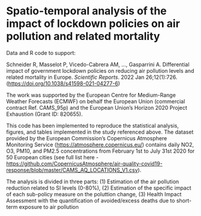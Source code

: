 # Spatio-temporal analysis of the impact of lockdown policies on air pollution and related mortality

Data and R code to support: 

Schneider R, Masselot P, Vicedo-Cabrera AM, ..., Gasparrini A. Differential impact of government lockdown policies on reducing air pollution levels and related mortality in Europe. *Scientific Reports*. 2022 Jan 26;12(1):726. (https://doi.org/10.1038/s41598-021-04277-6)

The work was supported by the European Centre for Medium-Range Weather Forecasts (ECMWF) on behalf the European Union (commercial contract Ref. CAMS_95p) and the European Union’s Horizon 2020 Project Exhaustion (Grant ID: 820655).

This code has been implemented to reproduce the statistical analysis, figures, and tables implemented in the study referenced above. The dataset provided by the European Commission’s Copernicus Atmosphere Monitoring Service (https://atmosphere.copernicus.eu/) contains daily NO2, O3, PM10, and PM2.5 concentrations from February 1st to July 31st 2020 for 50 European cities (see full list here - https://github.com/CopernicusAtmosphere/air-quality-covid19-response/blob/master/CAMS_AQ_LOCATIONS_V1.csv).

The analysis is divided in three parts: (1) Estimation of the air pollution reduction related to SI levels (0-80%), (2) Estimation of the specific impact of each sub-policy measure on the poluttion change, (3) Health Impact Assessment with the quantification of avoided/excess deaths due to short-term exposure to air pollution
